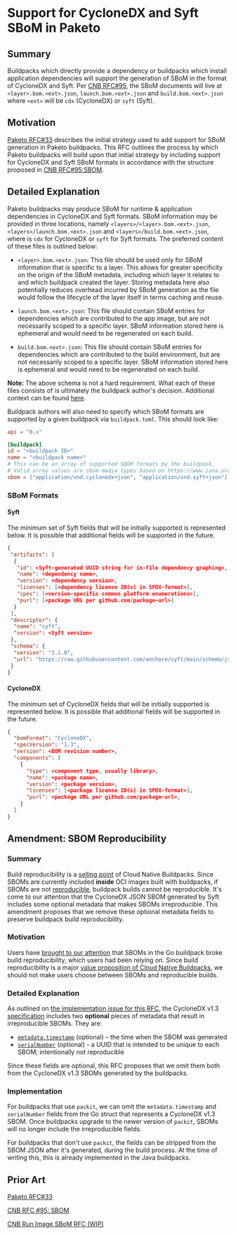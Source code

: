 # Support for CycloneDX and Syft SBoM in Paketo

## Summary

Buildpacks which directly provide a dependency or buildpacks which install
application dependencies will support the generation of SBoM in the format of
CycloneDX and Syft. Per [CNB
RFC#95](https://github.com/buildpacks/rfcs/blob/main/text/0095-sbom.md), the
SBoM documents will live at `<layer>.bom.<ext>.json`, `launch.bom.<ext>.json`
and `build.bom.<ext>.json` where `<ext>` will be `cdx` (CycloneDX) or
`syft` (Syft).

## Motivation

[Paketo
RFC#33](https://github.com/paketo-buildpacks/rfcs/blob/main/text/0033-bill-of-materials.md)
describes the initial strategy used to add support for SBoM generation in
Paketo buildpacks. This RFC outlines the process by which Paketo buildpacks
will build upon that initial strategy by including support for CycloneDX and
Syft SBoM formats in accordance with the structure proposed in [CNB
RFC#95:SBOM](https://github.com/buildpacks/rfcs/blob/main/text/0095-sbom.md).

## Detailed Explanation

Paketo buildpacks may produce SBoM for runtime & application dependencies in
CycloneDX and Syft formats. SBoM information may be provided in three
locations, namely `<layers>/<layer>.bom.<ext>.json`, `<layers>/launch.bom.<ext>.json` and
`<layers>/build.bom.<ext>.json`, where <ext> is `cdx` for CycloneDX or `syft` for Syft
formats. The preferred content of these files is outlined below:

- `<layer>.bom.<ext>.json`: This file should be used only for SBoM information
  that is specific to a layer. This allows for greater specificity on the
  origin of the SBoM metadata, including which layer it relates to and which
  buildpack created the layer. Storing metadata here also potentially reduces
  overhead incurred by SBoM generation as the file would follow the lifecycle
  of the layer itself in terms caching and reuse.

- `launch.bom.<ext>.json`: This file should contain SBoM entries for
  dependencies which are contributed to the app image, but are not necessarily
  scoped to a specific layer. SBoM information stored here is ephemeral and
  would need to be regenerated on each build.

- `build.bom.<ext>.json`: This file should contain SBoM entries for
  dependencies which are contributed to the build environment, but are not
  necessarily scoped to a specific layer. SBoM information stored here is
  ephemeral and would need to be regenerated on each build.

**Note:** The above schema is not a hard requirement. What each of these files
consists of is ultimately the buildpack author's decision. Additional context
can be found
[here](https://github.com/buildpacks/rfcs/blob/main/text/0095-sbom.md#what-it-is).


Buildpack authors will also need to specify which SBoM formats are supported by
a given buildpack via `buildpack.toml`. This should look like:

```toml
api = "0.x"

[buildpack]
id = "<buildpack ID>"
name = "<buildpack name>"
# This can be an array of supported SBOM formats by the buildpack.
# Valid array values are sbom media types based on https://www.iana.org/assignments/media-types/media-types.xhtml
sbom = ["application/vnd.cyclonedx+json", "application/vnd.syft+json"]
```

### SBoM Formats

#### Syft

The minimum set of Syft fields that will be initially supported is represented
below. It is possible that additional fields will be supported in the future.

```json
{
 "artifacts": [
  {
   "id": <Syft-generated UUID string for in-file dependency graphing>,
   "name": <dependency name>,
   "version": <dependency version>,
   "licenses": [<dependency license ID(s) in SPDX-format>],
   "cpes": [<version-specific common platform enumerations>],
   "purl": [<package URL per github.com/package-url>]
  }
 ],
 "descriptor": {
  "name": "syft",
  "version": <Syft version>
 },
 "schema": {
  "version": "1.1.0",
  "url": "https://raw.githubusercontent.com/anchore/syft/main/schema/json/schema-1.1.0.json"
 }
}
```

#### CycloneDX

The minimum set of CycloneDX fields that will be initially supported is represented
below. It is possible that additional fields will be supported in the future.

```json
{
  "bomFormat": "CycloneDX",
  "specVersion": "1.3",
  "version": <BOM revision number>,
  "components": [
    {
      "type": <component type, usually library>,
      "name": <package name>,
      "version": <package version>,
      "licenses": [<package license ID(s) in SPDX-format>],
      "purl": <package URL per github.com/package-url>,
    }
  ]
}
```

## Amendment: SBOM Reproducibility

### Summary
Build reproducibility is a [selling
point](https://buildpacks.io/docs/features/reproducibility/) of Cloud Native
Buildpacks. Since SBOMs are currently included __inside__ OCI images built with
buildpacks, if SBOMs are not [reproducible](https://reproducible-builds.org/),
buildpack builds cannot be reproducible. It's come to our attention that the
CycloneDX JSON SBOM generated by Syft includes some optional metadata that
makes SBOMs irreproducible. This amendment proposes that we remove these
optional metadata fields to preserve buildpack build reproducibility.

### Motivation
Users have [brought to our
attention](https://paketobuildpacks.slack.com/archives/CU8RVQZ1R/p1651688658744609)
that SBOMs in the Go buildpack broke build reproducibility, which users had
been relying on. Since build reproducibility is a major [value proposition of
Cloud Native Buildpacks](https://buildpacks.io/docs/features/reproducibility/),
we should not make users choose between SBOMs and reproducible builds.

### Detailed Explanation
As outlined on [the implementation issue for this
RFC](https://github.com/paketo-buildpacks/rfcs/issues/176#issuecomment-1175417838),
the CycloneDX v1.3 [specification](https://cyclonedx.org/docs/1.3/json)
includes two **optional** pieces of metadata that result in irreproducible
SBOMs. They are:
- [`metadata.timestamp`](https://cyclonedx.org/docs/1.3/json/#metadata_timestamp)
  (optional) – the time when the SBOM was generated
- [`serialNumber`](https://cyclonedx.org/docs/1.3/json/#serialNumber)
  (optional) - a UUID that is intended to be unique to each SBOM; intentionally
  not reproducible

Since these fields are optional, this RFC proposes that we omit them both from
the CycloneDX v1.3 SBOMs generated by the buildpacks.

### Implementation
For buildpacks that use `packit`, we can omit the `metadata.timestamp` and
`serialNumber` fields from the Go struct that represents a CycloneDX v1.3 SBOM.
Once buildpacks upgrade to the newer version of `packit`, SBOMs will no longer
include the irreproducible fields.

For buildpacks that don't use `packit`, the fields can be stripped from the
SBOM JSON after it's generated, during the build process. At the time of
writing this, this is already implemented in the Java buildpacks.


## Prior Art

[Paketo RFC#33](https://github.com/paketo-buildpacks/rfcs/blob/main/text/0033-bill-of-materials.md)

[CNB RFC #95: SBOM](https://github.com/buildpacks/rfcs/blob/main/text/0095-sbom.md)

[CNB Run Image SBoM RFC (WIP)](https://github.com/aemengo/rfcs/blob/add-run-image-sbom/text/0000-run-image-sbom.md)

